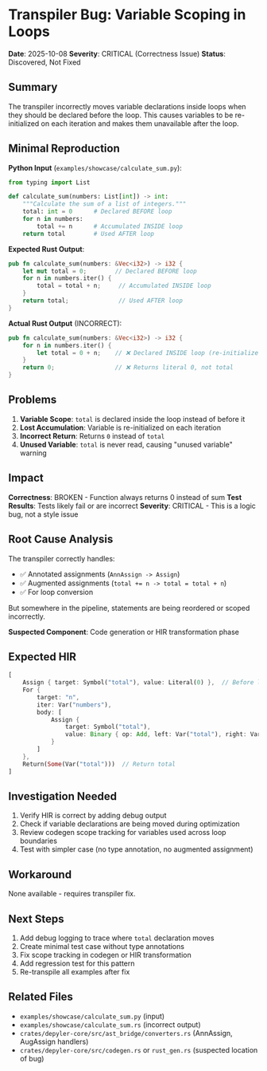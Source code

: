 # Transpiler Bug: Variable Scoping in Loops

**Date**: 2025-10-08
**Severity**: CRITICAL (Correctness Issue)
**Status**: Discovered, Not Fixed

## Summary

The transpiler incorrectly moves variable declarations inside loops when they should be declared before the loop. This causes variables to be re-initialized on each iteration and makes them unavailable after the loop.

## Minimal Reproduction

**Python Input** (`examples/showcase/calculate_sum.py`):
```python
from typing import List

def calculate_sum(numbers: List[int]) -> int:
    """Calculate the sum of a list of integers."""
    total: int = 0      # Declared BEFORE loop
    for n in numbers:
        total += n      # Accumulated INSIDE loop
    return total        # Used AFTER loop
```

**Expected Rust Output**:
```rust
pub fn calculate_sum(numbers: &Vec<i32>) -> i32 {
    let mut total = 0;        // Declared BEFORE loop
    for n in numbers.iter() {
        total = total + n;     // Accumulated INSIDE loop
    }
    return total;              // Used AFTER loop
}
```

**Actual Rust Output** (INCORRECT):
```rust
pub fn calculate_sum(numbers: &Vec<i32>) -> i32 {
    for n in numbers.iter() {
        let total = 0 + n;    // ❌ Declared INSIDE loop (re-initialized each iteration)
    }
    return 0;                 // ❌ Returns literal 0, not total
}
```

## Problems

1. **Variable Scope**: `total` is declared inside the loop instead of before it
2. **Lost Accumulation**: Variable is re-initialized on each iteration
3. **Incorrect Return**: Returns `0` instead of `total`
4. **Unused Variable**: `total` is never read, causing "unused variable" warning

## Impact

**Correctness**: BROKEN - Function always returns 0 instead of sum
**Test Results**: Tests likely fail or are incorrect
**Severity**: CRITICAL - This is a logic bug, not a style issue

## Root Cause Analysis

The transpiler correctly handles:
- ✅ Annotated assignments (`AnnAssign -> Assign`)
- ✅ Augmented assignments (`total += n -> total = total + n`)
- ✅ For loop conversion

But somewhere in the pipeline, statements are being reordered or scoped incorrectly.

**Suspected Component**: Code generation or HIR transformation phase

## Expected HIR

```rust
[
    Assign { target: Symbol("total"), value: Literal(0) },  // Before loop
    For {
        target: "n",
        iter: Var("numbers"),
        body: [
            Assign {
                target: Symbol("total"),
                value: Binary { op: Add, left: Var("total"), right: Var("n") }
            }
        ]
    },
    Return(Some(Var("total")))  // Return total
]
```

## Investigation Needed

1. Verify HIR is correct by adding debug output
2. Check if variable declarations are being moved during optimization
3. Review codegen scope tracking for variables used across loop boundaries
4. Test with simpler case (no type annotation, no augmented assignment)

## Workaround

None available - requires transpiler fix.

## Next Steps

1. Add debug logging to trace where `total` declaration moves
2. Create minimal test case without type annotations
3. Fix scope tracking in codegen or HIR transformation
4. Add regression test for this pattern
5. Re-transpile all examples after fix

## Related Files

- `examples/showcase/calculate_sum.py` (input)
- `examples/showcase/calculate_sum.rs` (incorrect output)
- `crates/depyler-core/src/ast_bridge/converters.rs` (AnnAssign, AugAssign handlers)
- `crates/depyler-core/src/codegen.rs` or `rust_gen.rs` (suspected location of bug)
